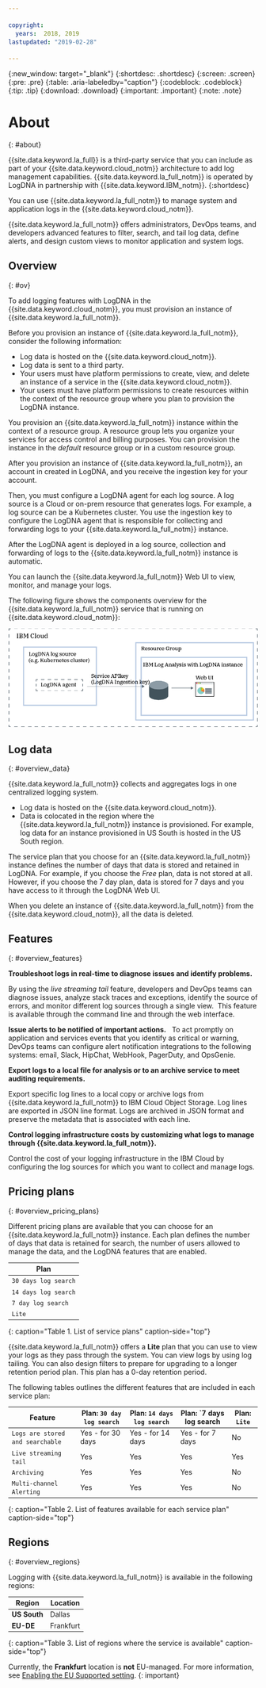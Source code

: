 ```yaml
---

copyright:
  years:  2018, 2019
lastupdated: "2019-02-28"

---
```


{:new_window: target="_blank"}
{:shortdesc: .shortdesc}
{:screen: .screen}
{:pre: .pre}
{:table: .aria-labeledby="caption"}
{:codeblock: .codeblock}
{:tip: .tip}
{:download: .download}
{:important: .important}
{:note: .note}

# About
{: #about}

{{site.data.keyword.la_full}} is a third-party service that you can include as part of your {{site.data.keyword.cloud_notm}} architecture to add log management capabilities. {{site.data.keyword.la_full_notm}} is operated by LogDNA in partnership with {{site.data.keyword.IBM_notm}}.
{:shortdesc}

You can use {{site.data.keyword.la_full_notm}} to manage system and application logs in the {{site.data.keyword.cloud_notm}}.

{{site.data.keyword.la_full_notm}} offers administrators, DevOps teams, and developers advanced features to filter, search, and tail log data, define alerts, and design custom views to monitor application and system logs.


## Overview
{: #ov}

To add logging features with LogDNA in the {{site.data.keyword.cloud_notm}}, you must provision an instance of {{site.data.keyword.la_full_notm}}.

Before you provision an instance of {{site.data.keyword.la_full_notm}}, consider the following information:
* Log data is hosted on the {{site.data.keyword.cloud_notm}}.
* Log data is sent to a third party.
* Your users must have platform permissions to create, view, and delete an instance of a service in the {{site.data.keyword.cloud_notm}}.
* Your users must have platform permissions to create resources within the context of the resource group where you plan to provision the LogDNA instance.

You provision an {{site.data.keyword.la_full_notm}} instance within the context of a resource group. A resource group lets you organize your services for access control and billing purposes. You can provision the instance in the *default* resource group or in a custom resource group.

After you provision an instance of {{site.data.keyword.la_full_notm}}, an account in created in LogDNA, and you receive the ingestion key for your account.

Then, you must configure a LogDNA agent for each log source. A log source is a Cloud or on-prem resource that generates logs. For example, a log source can be a Kubernetes cluster. You use the ingestion key to configure the LogDNA agent that is responsible for collecting and forwarding logs to your {{site.data.keyword.la_full_notm}} instance.

After the LogDNA agent is deployed in a log source, collection and forwarding of logs to the {{site.data.keyword.la_full_notm}} instance is automatic.

You can launch the {{site.data.keyword.la_full_notm}} Web UI to view, monitor, and manage your logs.

The following figure shows the components overview for the {{site.data.keyword.la_full_notm}} service that is running on {{site.data.keyword.cloud_notm}}:

![{{site.data.keyword.la_full_notm}} component overview on the {{site.data.keyword.cloud_notm}}](images/components.png "{{site.data.keyword.la_full_notm}} component overview on the {{site.data.keyword.cloud_notm}}")


## Log data
{: #overview_data}

{{site.data.keyword.la_full_notm}} collects and aggregates logs in one centralized logging system.

* Log data is hosted on the {{site.data.keyword.cloud_notm}}.
* Data is colocated in the region where the {{site.data.keyword.la_full_notm}} instance is provisioned. For example, log data for an instance provisioned in US South is hosted in the US South region.

The service plan that you choose for an {{site.data.keyword.la_full_notm}} instance defines the number of days that data is stored and retained in LogDNA. For example, if you choose the *Free* plan, data is not stored at all. However, if you choose the 7 day plan, data is stored for 7 days and you have access to it through the LogDNA Web UI.

When you delete an instance of {{site.data.keyword.la_full_notm}} from the {{site.data.keyword.cloud_notm}}, all the data is deleted.



## Features
{: #overview_features}

**Troubleshoot logs in real-time to diagnose issues and identify problems.**

By using the *live streaming tail* feature, developers and DevOps teams can diagnose issues, analyze stack traces and exceptions, identify the source of errors, and monitor different log sources through a single view.  This feature is available through the command line and through the web interface. 

**Issue alerts to be notified of important actions.**
 
To act promptly on application and services events that you identify as critical or warning, DevOps teams can configure alert notification integrations to the following systems: email, Slack, HipChat, WebHook, PagerDuty, and OpsGenie.

**Export logs to a local file for analysis or to an archive service to meet auditing requirements.**

Export specific log lines to a local copy or archive logs from {{site.data.keyword.la_full_notm}} to IBM Cloud Object Storage.
Log lines are exported in JSON line format. Logs are archived in JSON format and preserve the metadata that is associated with each line. 

**Control logging infrastructure costs by customizing what logs to manage through {{site.data.keyword.la_full_notm}}.**

Control the cost of your logging infrastructure in the IBM Cloud by configuring the log sources for which you want to collect and manage logs. 


## Pricing plans
{: #overview_pricing_plans}

Different pricing plans are available that you can choose for an {{site.data.keyword.la_full_notm}} instance. Each plan defines the number of days that data is retained for search, the number of users allowed to manage the data, and the LogDNA features that are enabled.

| Plan                     | 
|--------------------------|
| `30 days log search`  |
| `14 days log search`  |
| `7 day log search`   |
| `Lite`                  |
{: caption="Table 1. List of service plans" caption-side="top"} 

{{site.data.keyword.la_full_notm}} offers a **Lite** plan that you can use to view your logs as they pass through the system. You can view logs by using log tailing. You can also design filters to prepare for upgrading to a longer retention period plan. This plan has a 0-day retention period.

The following tables outlines the different features that are included in each service plan:

| Feature                    | Plan: `30 day log search` | Plan: `14 days log search` | Plan: `7 days log search | Plan: `Lite` | 
|----------------------------------|-------------------------|-------------------------------|-----------------------------|--------------|
| `Logs are stored and searchable` | Yes - for 30 days       | Yes - for 14 days             | Yes - for 7 days            | No           |
| `Live streaming tail`            | Yes                     | Yes                           | Yes                         | Yes          |
| `Archiving`                      | Yes                     | Yes                           | Yes                         | No           |
| `Multi-channel Alerting`         | Yes                     | Yes                           | Yes                         | No           | 
{: caption="Table 2. List of features available for each service plan" caption-side="top"} 



## Regions
{: #overview_regions}

Logging with {{site.data.keyword.la_full_notm}} is available in the following regions:

| Region                | Location  |
|-----------------------|-----------|
| **US South**          | Dallas    |
| **EU-DE**             | Frankfurt | 
{: caption="Table 3. List of regions where the service is available" caption-side="top"} 

Currently, the **Frankfurt** location is **not** EU-managed. For more information, see [Enabling the EU Supported setting](/docs/account?topic=account-eu-hipaa-supported#bill_eusupported).
{: important}



